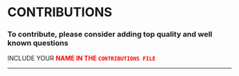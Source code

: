 <!--  -->

# CONTRIBUTIONS

<h3>To contribute, please consider adding top quality and well known questions</h3>

<p>INCLUDE YOUR <b style="color: red;">NAME IN THE <code>CONTRIBUTIONS FILE</code></p>

---



